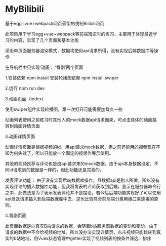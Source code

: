 ﻿# MyBilibili
基于egg+vue+webpack网页骨架的仿制Bilibili网页

此项目用于学习egg+vue+webpack等前端知识时的练习，主要用于体现最近学习的内容，实现了几个页面和基本功能

采用单页面服务器渲染模式，数据均使用api请求所得，没有实现后端数据库等操作 

在导航栏中只实现‘动画’、‘番剧’两个页面 

1.安装依赖
  npm install 
  安装轮播图依赖
  npm install swiper

2.运行 
    npm run dev

3.动画页面（index）

使用swiper组件实现轮播图，第一次打开可能需要加载久一些

动画列表使用之前练习时其他人的mock数据api请求而来，可点击具体的动画跳转到动画详情页面

3.动画详情页面

动画详情页面是根据视频的id，用api请求mock数据，但之前还能用的视频现在不知为何失效了，所以只能放一个固定的视频作展示使用。

其他的视频推荐与评论也是由api请求来的mock数据，由于api本身数据设定，不同id请求到的数据是一样的，但此功能还是完善的。

发表评论功能：  由于没有实现后端数据库操作，且数据api是别人所做，所以没有实现评论的插入数据库功能，但我将发表的评论获取到后端，显示在服务器命令行之中，此做法是为了表示发表评论并不是摆设，若今后后端功能实现好了可以使用api发送请求插入到后端数据库中去，这也比较符合前后端分离用接口来连接的原则。

4.番剧页面

此页面数据是向真实B站请求的数据，会随着b站服务器数据的变动和变动，由于请求的数据中不会给视频的地址，所以没办法实现详情页，点击视频只能跳转到真实的b站地址，用Vuex状态管理中getter实现了视频列表的按条件筛选、排序
